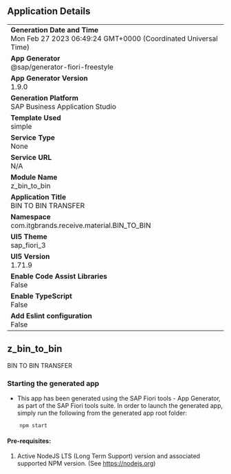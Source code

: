## Application Details
|               |
| ------------- |
|**Generation Date and Time**<br>Mon Feb 27 2023 06:49:24 GMT+0000 (Coordinated Universal Time)|
|**App Generator**<br>@sap/generator-fiori-freestyle|
|**App Generator Version**<br>1.9.0|
|**Generation Platform**<br>SAP Business Application Studio|
|**Template Used**<br>simple|
|**Service Type**<br>None|
|**Service URL**<br>N/A
|**Module Name**<br>z_bin_to_bin|
|**Application Title**<br>BIN TO BIN TRANSFER|
|**Namespace**<br>com.itgbrands.receive.material.BIN_TO_BIN|
|**UI5 Theme**<br>sap_fiori_3|
|**UI5 Version**<br>1.71.9|
|**Enable Code Assist Libraries**<br>False|
|**Enable TypeScript**<br>False|
|**Add Eslint configuration**<br>False|

## z_bin_to_bin

BIN TO BIN TRANSFER

### Starting the generated app

-   This app has been generated using the SAP Fiori tools - App Generator, as part of the SAP Fiori tools suite.  In order to launch the generated app, simply run the following from the generated app root folder:

```
    npm start
```

#### Pre-requisites:

1. Active NodeJS LTS (Long Term Support) version and associated supported NPM version.  (See https://nodejs.org)


